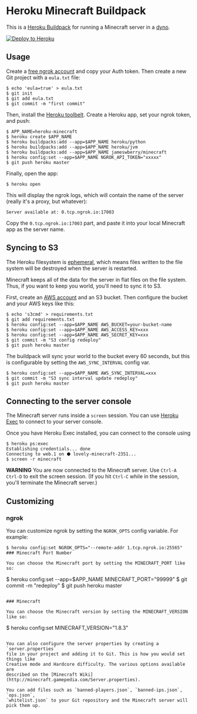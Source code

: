 # Heroku Minecraft Buildpack

This is a [Heroku Buildpack](https://devcenter.heroku.com/articles/buildpacks)
for running a Minecraft server in a [dyno](https://devcenter.heroku.com/articles/dynos).

[![Deploy to Heroku](https://www.herokucdn.com/deploy/button.png)](https://heroku.com/deploy)

## Usage

Create a [free ngrok account](https://ngrok.com/) and copy your Auth token. Then create a new Git project with a `eula.txt` file:

```sh-session
$ echo 'eula=true' > eula.txt
$ git init
$ git add eula.txt
$ git commit -m "first commit"
```

Then, install the [Heroku toolbelt](https://toolbelt.heroku.com/).
Create a Heroku app, set your ngrok token, and push:

```sh-session
$ APP_NAME=heroku-minecraft
$ heroku create $APP_NAME
$ heroku buildpacks:add --app=$APP_NAME heroku/python
$ heroku buildpacks:add --app=$APP_NAME heroku/jvm
$ heroku buildpacks:add --app=$APP_NAME jameswberry/minecraft
$ heroku config:set --app=$APP_NAME NGROK_API_TOKEN="xxxxx"
$ git push heroku master
```

Finally, open the app:

```sh-session
$ heroku open
```

This will display the ngrok logs, which will contain the name of the server
(really it's a proxy, but whatever):

```
Server available at: 0.tcp.ngrok.io:17003
```

Copy the `0.tcp.ngrok.io:17003` part, and paste it into your local Minecraft app
as the server name.

## Syncing to S3

The Heroku filesystem is [ephemeral](https://devcenter.heroku.com/articles/dynos#ephemeral-filesystem),
which means files written to the file system will be destroyed when the server is restarted.

Minecraft keeps all of the data for the server in flat files on the file system.
Thus, if you want to keep you world, you'll need to sync it to S3.

First, create an [AWS account](https://aws.amazon.com/) and an S3 bucket. Then configure the bucket
and your AWS keys like this:

```
$ echo 's3cmd' > requirements.txt
$ git add requirements.txt
$ heroku config:set --app=$APP_NAME AWS_BUCKET=your-bucket-name
$ heroku config:set --app=$APP_NAME AWS_ACCESS_KEY=xxx
$ heroku config:set --app=$APP_NAME AWS_SECRET_KEY=xxx
$ git commit -m "S3 config redeploy"
$ git push heroku master
```

The buildpack will sync your world to the bucket every 60 seconds, but this is configurable by setting the `AWS_SYNC_INTERVAL` config var.
```
$ heroku config:set --app=$APP_NAME AWS_SYNC_INTERVAL=xxx
$ git commit -m "S3 sync interval update redeploy"
$ git push heroku master
```

## Connecting to the server console

The Minecraft server runs inside a `screen` session. You can use [Heroku Exec](https://devcenter.heroku.com/articles/heroku-exec) to connect to your server console.

Once you have Heroku Exec installed, you can connect to the console using 

```
$ heroku ps:exec
Establishing credentials... done
Connecting to web.1 on ⬢ lovely-minecraft-2351...
$ screen -r minecraft
```

**WARNING** You are now connected to the Minecraft server. Use `Ctrl-A Ctrl-D` to exit the screen session. 
(If you hit `Ctrl-C` while in the session, you'll terminate the Minecraft server.)

## Customizing

### ngrok

You can customize ngrok by setting the `NGROK_OPTS` config variable. For example:

```
$ heroku config:set NGROK_OPTS="--remote-addr 1.tcp.ngrok.io:25565"
### Minecraft Port Number

You can choose the Minecraft port by setting the MINECRAFT_PORT like so:

```
$ heroku config:set --app=$APP_NAME MINECRAFT_PORT="99999"
$ git commit -m "redeploy"
$ git push heroku master
```

### Minecraft

You can choose the Minecraft version by setting the MINECRAFT_VERSION like so:

```
$ heroku config:set MINECRAFT_VERSION="1.8.3"
```

You can also configure the server properties by creating a `server.properties`
file in your project and adding it to Git. This is how you would set things like
Creative mode and Hardcore difficulty. The various options available are
described on the [Minecraft Wiki](http://minecraft.gamepedia.com/Server.properties).

You can add files such as `banned-players.json`, `banned-ips.json`, `ops.json`,
`whitelist.json` to your Git repository and the Minecraft server will pick them up.
